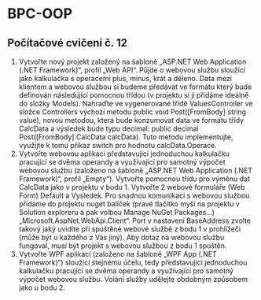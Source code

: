 # BPC-OOP

## Počítačové cvičení č. 12

1. Vytvořte nový projekt založený na šabloně „ASP.NET Web Application (.NET Framework)“, profil „Web API“. Půjde o webovou službu sloužící jako kalkulačka s operacemi plus, minus, krát a děleno. Data mezi klientem a webovou službou si budeme předávat ve formátu který bude definován následující pomocnou třídou (v projektu si ji přidáme ideálně do složky Models). Nahraďte ve vygenerované třídě ValuesController ve složce Controllers výchozí metodu public void Post([FromBody] string value), novou metodou, která bude konzumovat data ve formátu třídy CalcData a výsledek bude typu decimal: public decimal Post([FromBody] CalcData calcData). Tuto metodu implementujte, využijte k tomu příkaz switch pro hodnotu calcData.Operace.
2. Vytvořte webovou aplikaci představující jednoduchou kalkulačku pracující se dvěma operandy a využívající pro samotný výpočet webovou službu (založeno na šabloně „ASP.NET Web Application (.NET Framework)“, profil „Empty“). Vytvořte pomocnou třídu pro výměnu dat CalcData jako v projektu v bodu 1. Vytvořte 2 webové formuláře (Web Form) Default a Vysledek. Pro snadnou komunikaci s webovou službou přidáme do projektu nuget balíček (pravé tlačítko myší na projektu v Solution exploreru a pak volbou Manage NuGet Packages…) „Microsoft.AspNet.WebApi.Client“. Port v nastavení BaseAddress zvolte takový jaký uvidíte při spuštěné webové službě z bodu 1 v prohlížeči (může být u každého z Vás jiný). Aby dotaz na webovou službu fungoval, musí být projekt s webovou službou z bodu 1 spuštěn.
3. Vytvořte WPF aplikaci (založeno na šabloně „WPF App (.NET Framework)“) sloužící stejnému účelu, tedy představující jednoduchou kalkulačku pracující se dvěma operandy a využívající pro samotný výpočet webovou službu. Volání služby udělejte obdobným způsobem jako u bodu 2.